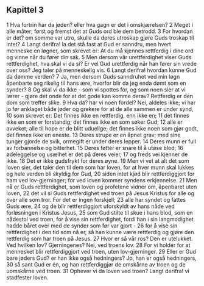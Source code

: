 ## Kapittel 3

1 Hva fortrin har da jøden? eller hva gagn er det i omskjærelsen?
2 Meget i alle måter; først og fremst det at Guds ord ble dem betrodd.
3 For hvordan er det? om somme var utro, skulle da deres utroskap gjøre Guds troskap til intet?
4 Langt derifra! la det stå fast at Gud er sanndru, men hvert menneske en løgner, som skrevet er: At du må kjennes rettferdig i dine ord og vinne når du fører din sak.
5 Men dersom vår urettferdighet viser Guds rettferdighet, hva skal vi da si? Er vel Gud urettferdig når han fører sin vrede over oss? Jeg taler på menneskelig vis.
6 Langt derifra! hvordan kunne Gud da dømme verden?
7 Ja, men dersom Guds sanndruhet ved min løgn åpenbarte seg rikelig til hans ære, hvorfor blir da jeg enda dømt som en synder?
8 Og skal vi da ikke - som vi spottes for, og som noen sier at vi lærer - gjøre det onde for at det gode kan komme derav? Rettferdig er den dom som treffer slike.
9 Hva da? har vi noen fordel? Nei, aldeles ikke; vi har jo før anklaget både jøder og grekere for at de alle sammen er under synd,
10 som skrevet er: Det finnes ikke en rettferdig, enn ikke en;
11 det finnes ikke en som er forstandig; det finnes ikke en som søker Gud;
12 alle er avveket; alle til hope er de blitt uduelige; det finnes ikke noen som gjør godt, det finnes ikke en eneste.
13 Deres strupe er en åpnet grav; med sine tunger gjorde de svik, ormegift er under deres lepper.
14 Deres munn er full av forbannelse og bitterhet.
15 Deres føtter er snare til å utøse blod;
16 ødeleggelse og usælhet er det på deres veier,
17 og freds vei kjenner de ikke.
18 Det er ikke gudsfrykt for deres øyne.
19 Men vi vet at alt det som loven sier, det taler den til dem som har loven, for at hver munn skal lukkes og hele verden bli skyldig for Gud,
20 siden intet kjød blir rettferdiggjort for ham ved lov-gjerninger; for ved loven kommer syndens erkjennelse.
21 Men nå er Guds rettferdighet, som loven og profetene vidner om, åpenbaret uten loven,
22 det vil si Guds rettferdighet ved troen på Jesus Kristus for alle og over alle som tror. For det er ingen forskjell;
23 alle har syndet og fattes Guds ære,
24 og de blir rettferdiggjort uforskyldt av hans nåde ved forløsningen i Kristus Jesus,
25 som Gud stilte til skue i hans blod, som en nådestol ved troen, for å vise sin rettferdighet, fordi han i sin langmodighet hadde båret over med de synder som før var gjort -
26 for å vise sin rettferdighet i den tid som nå er, så han kunne være rettferdig og gjøre den rettferdig som har troen på Jesus.
27 Hvor er så vår ros? Den er utelukket. Ved hvilken lov? Gjerningenes? Nei, ved troens lov.
28 For vi holder for at mennesket blir rettferdiggjort ved troen, uten lov-gjerninger.
29 Eller er Gud bare jøders Gud? er han ikke også hedningers? Jo, han er også hedningers,
30 så sant Gud er én, og han rettferdiggjør de omskårne av troen og de uomskårne ved troen.
31 Ophever vi da loven ved troen? Langt derifra! vi stadfester loven.
